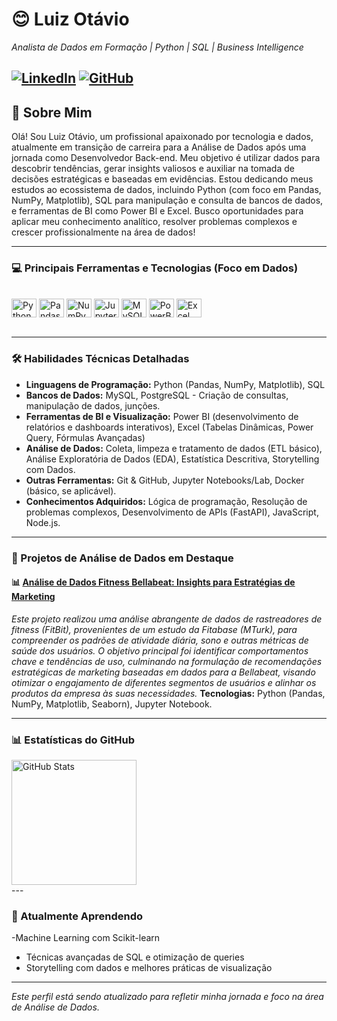 # 😊 Luiz Otávio
*Analista de Dados em Formação | Python | SQL | Business Intelligence*

[![LinkedIn](https://img.shields.io/badge/LinkedIn-Conectar-blue?style=flat-square&logo=linkedin)](https://www.linkedin.com/in/luizotavioo/)
[![GitHub](https://img.shields.io/badge/GitHub-luzotavio-lightgrey?style=flat-square&logo=github)](https://github.com/luzotavio)
---

## 👋 Sobre Mim
Olá! Sou Luiz Otávio, um profissional apaixonado por tecnologia e dados, atualmente em transição de carreira para a Análise de Dados após uma jornada como Desenvolvedor Back-end. Meu objetivo é utilizar dados para descobrir tendências, gerar insights valiosos e auxiliar na tomada de decisões estratégicas e baseadas em evidências. Estou dedicando meus estudos ao ecossistema de dados, incluindo Python (com foco em Pandas, NumPy, Matplotlib), SQL para manipulação e consulta de bancos de dados, e ferramentas de BI como Power BI e Excel. Busco oportunidades para aplicar meu conhecimento analítico, resolver problemas complexos e crescer profissionalmente na área de dados!

---

### 💻 Principais Ferramentas e Tecnologias (Foco em Dados)
<div style="display: inline_block"><br>
  <img align="center" alt="Python" title="Python" height="30" width="40" src="https://cdn.jsdelivr.net/gh/devicons/devicon@latest/icons/python/python-original.svg">
  <img align="center" alt="Pandas" title="Pandas" height="30" width="40" src="https://cdn.jsdelivr.net/gh/devicons/devicon@latest/icons/pandas/pandas-original-wordmark.svg">
  <img align="center" alt="NumPy" title="NumPy" height="30" width="40" src="https://cdn.jsdelivr.net/gh/devicons/devicon@latest/icons/numpy/numpy-original-wordmark.svg">
  <img align="center" alt="Jupyter" title="Jupyter Notebook" height="30" width="40" src="https://cdn.jsdelivr.net/gh/devicons/devicon@latest/icons/jupyter/jupyter-original-wordmark.svg">
  <img align="center" alt="MySQL" title="SQL (MySQL)" height="30" width="40" src="https://cdn.jsdelivr.net/gh/devicons/devicon@latest/icons/mysql/mysql-original-wordmark.svg">
  <img align="center" alt="PowerBI" title="Power BI" height="30" width="40" src="https://img.shields.io/badge/PowerBI-F2C811?style=for-the-badge&logo=powerbi&logoColor=black">
  <img align="center" alt="Excel" title="Excel" height="30" width="40" src="https://img.shields.io/badge/Microsoft_Excel-217346?style=for-the-badge&logo=microsoft-excel&logoColor=white">
  </div>

<br/>

---

### 🛠️ Habilidades Técnicas Detalhadas

- **Linguagens de Programação:** Python (Pandas, NumPy, Matplotlib), SQL
- **Bancos de Dados:** MySQL, PostgreSQL - Criação de consultas, manipulação de dados, junções.
- **Ferramentas de BI e Visualização:** Power BI (desenvolvimento de relatórios e dashboards interativos), Excel (Tabelas Dinâmicas, Power Query, Fórmulas Avançadas)
- **Análise de Dados:** Coleta, limpeza e tratamento de dados (ETL básico), Análise Exploratória de Dados (EDA), Estatística Descritiva, Storytelling com Dados.
- **Outras Ferramentas:** Git & GitHub, Jupyter Notebooks/Lab, Docker (básico, se aplicável).
- **Conhecimentos Adquiridos:** Lógica de programação, Resolução de problemas complexos, Desenvolvimento de APIs (FastAPI), JavaScript, Node.js.

---

### 🚀 Projetos de Análise de Dados em Destaque

#### 📊 [Análise de Dados Fitness Bellabeat: Insights para Estratégias de Marketing](https://github.com/luzotavio/Bellabeat-Data-Analysis-Google-Capstone-Project.git)
*Este projeto realizou uma análise abrangente de dados de rastreadores de fitness (FitBit), provenientes de um estudo da Fitabase (MTurk), para compreender os padrões de atividade diária, sono e outras métricas de saúde dos usuários. O objetivo principal foi identificar comportamentos chave e tendências de uso, culminando na formulação de recomendações estratégicas de marketing baseadas em dados para a Bellabeat, visando otimizar o engajamento de diferentes segmentos de usuários e alinhar os produtos da empresa às suas necessidades.*
**Tecnologias:** Python (Pandas, NumPy, Matplotlib, Seaborn), Jupyter Notebook.

---

### 📊 Estatísticas do GitHub
<p>
  <img 
    align="left" 
    alt="GitHub Stats" 
    height="200" 
    src="https://github-readme-stats.vercel.app/api/top-langs/?username=luzotavio&theme=tokyonight&layout=compact&custom_title=Tecnologias&langs_count=9" 
  />
</p>
<br clear="left"/> ---

### 🌱 Atualmente Aprendendo
-Machine Learning com Scikit-learn
- Técnicas avançadas de SQL e otimização de queries
- Storytelling com dados e melhores práticas de visualização

---
*Este perfil está sendo atualizado para refletir minha jornada e foco na área de Análise de Dados.*
